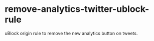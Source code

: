 # remove-analytics-twitter-ublock-rule
uBlock origin rule to remove the new analytics button on tweets. 
